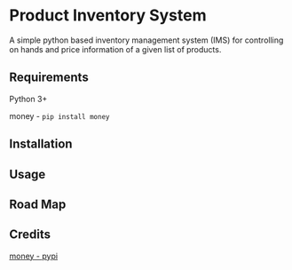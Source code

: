 # Product Inventory System

A simple python based inventory management system (IMS) for controlling on hands and price information of a given list of products.

## Requirements

Python 3+

money - `pip install money`

## Installation

## Usage

## Road Map

## Credits

[money - pypi](https://pypi.org/project/money/)